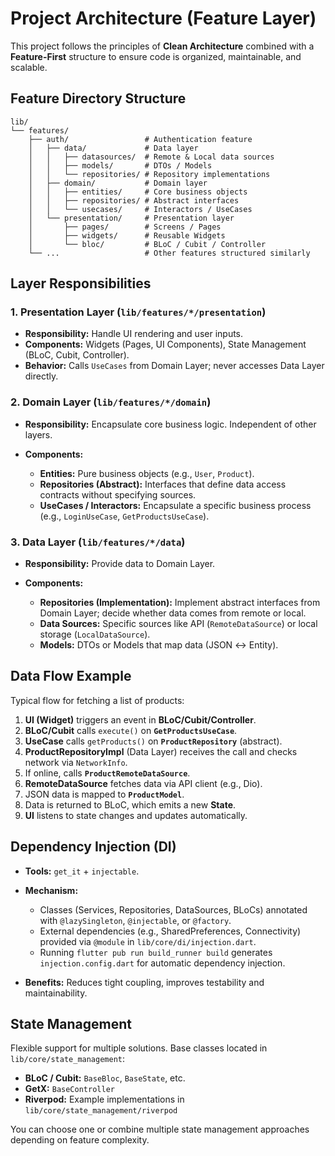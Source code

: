 # Project Architecture (Feature Layer)

This project follows the principles of **Clean Architecture** combined with a **Feature-First** structure to ensure code is organized, maintainable, and scalable.

## Feature Directory Structure

```
lib/
└── features/
    ├── auth/                 # Authentication feature
    │   ├── data/             # Data layer
    │   │   ├── datasources/  # Remote & Local data sources
    │   │   ├── models/       # DTOs / Models
    │   │   └── repositories/ # Repository implementations
    │   ├── domain/           # Domain layer
    │   │   ├── entities/     # Core business objects
    │   │   ├── repositories/ # Abstract interfaces
    │   │   └── usecases/     # Interactors / UseCases
    │   └── presentation/     # Presentation layer
    │       ├── pages/        # Screens / Pages
    │       ├── widgets/      # Reusable Widgets
    │       └── bloc/         # BLoC / Cubit / Controller
    └── ...                   # Other features structured similarly
```

## Layer Responsibilities

### 1. Presentation Layer (`lib/features/*/presentation`)

* **Responsibility:** Handle UI rendering and user inputs.
* **Components:** Widgets (Pages, UI Components), State Management (BLoC, Cubit, Controller).
* **Behavior:** Calls `UseCases` from Domain Layer; never accesses Data Layer directly.

### 2. Domain Layer (`lib/features/*/domain`)

* **Responsibility:** Encapsulate core business logic. Independent of other layers.
* **Components:**

  * **Entities:** Pure business objects (e.g., `User`, `Product`).
  * **Repositories (Abstract):** Interfaces that define data access contracts without specifying sources.
  * **UseCases / Interactors:** Encapsulate a specific business process (e.g., `LoginUseCase`, `GetProductsUseCase`).

### 3. Data Layer (`lib/features/*/data`)

* **Responsibility:** Provide data to Domain Layer.
* **Components:**

  * **Repositories (Implementation):** Implement abstract interfaces from Domain Layer; decide whether data comes from remote or local.
  * **Data Sources:** Specific sources like API (`RemoteDataSource`) or local storage (`LocalDataSource`).
  * **Models:** DTOs or Models that map data (JSON ↔ Entity).

## Data Flow Example

Typical flow for fetching a list of products:

1. **UI (Widget)** triggers an event in **BLoC/Cubit/Controller**.
2. **BLoC/Cubit** calls `execute()` on **`GetProductsUseCase`**.
3. **UseCase** calls `getProducts()` on **`ProductRepository`** (abstract).
4. **ProductRepositoryImpl** (Data Layer) receives the call and checks network via `NetworkInfo`.
5. If online, calls **`ProductRemoteDataSource`**.
6. **RemoteDataSource** fetches data via API client (e.g., Dio).
7. JSON data is mapped to **`ProductModel`**.
8. Data is returned to BLoC, which emits a new **State**.
9. **UI** listens to state changes and updates automatically.

## Dependency Injection (DI)

* **Tools:** `get_it` + `injectable`.
* **Mechanism:**

  * Classes (Services, Repositories, DataSources, BLoCs) annotated with `@lazySingleton`, `@injectable`, or `@factory`.
  * External dependencies (e.g., SharedPreferences, Connectivity) provided via `@module` in `lib/core/di/injection.dart`.
  * Running `flutter pub run build_runner build` generates `injection.config.dart` for automatic dependency injection.
* **Benefits:** Reduces tight coupling, improves testability and maintainability.

## State Management

Flexible support for multiple solutions. Base classes located in `lib/core/state_management`:

* **BLoC / Cubit:** `BaseBloc`, `BaseState`, etc.
* **GetX:** `BaseController`
* **Riverpod:** Example implementations in `lib/core/state_management/riverpod`

You can choose one or combine multiple state management approaches depending on feature complexity.
